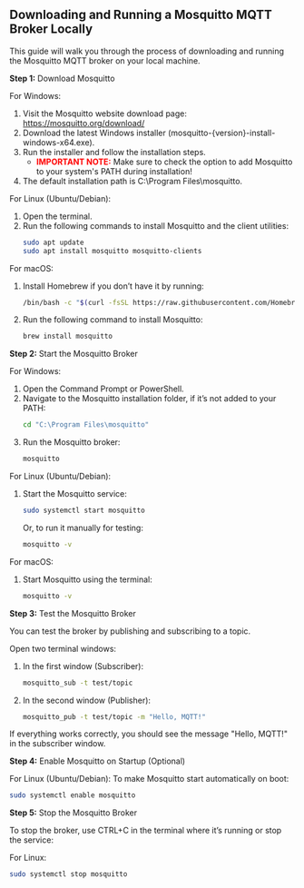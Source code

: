 
## Downloading and Running a Mosquitto MQTT Broker Locally

This guide will walk you through the process of downloading and running the Mosquitto MQTT broker on your local machine.

__Step 1:__ Download Mosquitto

For Windows:
1. Visit the Mosquitto website download page: https://mosquitto.org/download/
2. Download the latest Windows installer (mosquitto-{version}-install-windows-x64.exe).
3. Run the installer and follow the installation steps.
   - <strong style="color:red">IMPORTANT NOTE:</strong> Make sure to check the option to add Mosquitto to your system's PATH during installation!
4. The default installation path is C:\Program Files\mosquitto.

For Linux (Ubuntu/Debian):
1. Open the terminal.
2. Run the following commands to install Mosquitto and the client utilities:
   ```bash
   sudo apt update
   sudo apt install mosquitto mosquitto-clients
   ```

For macOS:
1. Install Homebrew if you don’t have it by running:
   ```bash
   /bin/bash -c "$(curl -fsSL https://raw.githubusercontent.com/Homebrew/install/HEAD/install.sh)"
   ```
2. Run the following command to install Mosquitto:
   ```bash
   brew install mosquitto
   ```

__Step 2:__ Start the Mosquitto Broker

For Windows:
1. Open the Command Prompt or PowerShell.
2. Navigate to the Mosquitto installation folder, if it’s not added to your PATH:
   ```bash
   cd "C:\Program Files\mosquitto"
   ```
3. Run the Mosquitto broker:
   ```bash
   mosquitto
   ```

For Linux (Ubuntu/Debian):
1. Start the Mosquitto service:
   ```bash
   sudo systemctl start mosquitto
   ```
   Or, to run it manually for testing:
   ```bash
   mosquitto -v
   ```

For macOS:
1. Start Mosquitto using the terminal:
   ```bash
   mosquitto -v
   ```

__Step 3:__ Test the Mosquitto Broker

You can test the broker by publishing and subscribing to a topic.

Open two terminal windows:

1. In the first window (Subscriber):
   ```bash
   mosquitto_sub -t test/topic
   ```

2. In the second window (Publisher):
   ```bash
   mosquitto_pub -t test/topic -m "Hello, MQTT!"
   ```

If everything works correctly, you should see the message "Hello, MQTT!" in the subscriber window.

__Step 4:__ Enable Mosquitto on Startup (Optional)

For Linux (Ubuntu/Debian):
To make Mosquitto start automatically on boot:
```bash
sudo systemctl enable mosquitto
```

__Step 5:__ Stop the Mosquitto Broker

To stop the broker, use CTRL+C in the terminal where it’s running or stop the service:

For Linux:
```bash
sudo systemctl stop mosquitto
```

